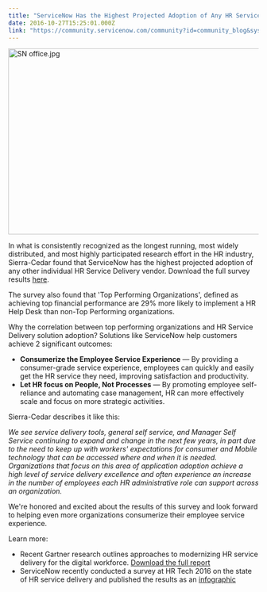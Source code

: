 ```yaml
---
title: "ServiceNow Has the Highest Projected Adoption of Any HR Service Delivery Vendor SierraCedar  HR Systems Survey"
date: 2016-10-27T15:25:01.000Z
link: "https://community.servicenow.com/community?id=community_blog&sys_id=2acda2e9dbd0dbc01dcaf3231f961906"
---
```

<p><img   alt="SN office.jpg" class="image-1 jive-image" height="375" src="24bee4c2db949344e9737a9e0f96196d.iix" style="width: 562px; height: 374.667px;" width="562"/></p><p></p><p>In what is consistently recognized as the longest running, most widely distributed, and most highly participated research effort in the HR industry, Sierra-Cedar found that ServiceNow has the highest projected adoption of any other individual HR Service Delivery vendor. Download the full survey results <a title="rvey.constantcontact.com/survey/a07e8n8k4zehozw7vhv/a02gqeiu8xiy9x/questions" href="http://survey.constantcontact.com/survey/a07e8n8k4zehozw7vhv/a02gqeiu8xiy9x/questions">here</a>.</p><p></p><p>The survey also found that 'Top Performing Organizations', defined as achieving top financial performance are 29% more likely to implement a HR Help Desk than non-Top Performing organizations.</p><p></p><p>Why the correlation between top performing organizations and HR Service Delivery solution adoption? Solutions like ServiceNow help customers achieve 2 significant outcomes:</p><p></p><ul style="list-style-type: disc;"><li><strong>Consumerize the Employee Service Experience</strong> — By providing a consumer-grade service experience, employees can quickly and easily get the HR service they need, improving satisfaction and productivity.</li><li><strong>Let HR focus on People, Not Processes</strong> — By promoting employee self-reliance and automating case management, HR can more effectively scale and focus on more strategic activities.</li></ul><p></p><p>Sierra-Cedar describes it like this:</p><p></p><p><em>We see service delivery tools, general self service, and Manager Self Service continuing to expand and change in the next few years, in part due to the need to keep up with workers' expectations for consumer and Mobile technology that can be accessed where and when it is needed. Organizations that focus on this area of application adoption achieve a high level of service delivery excellence and often experience an increase in the number of employees each HR administrative role can support across an organization.</em></p><p></p><p>We're honored and excited about the results of this survey and look forward to helping even more organizations consumerize their employee service experience.</p><p></p><p>Learn more:</p><ul style="list-style-type: disc;"><li>Recent Gartner research outlines approaches to modernizing HR service delivery for the digital workforce. <a title="w.servicenow.com/lpayr/gartner-report-modernizing-hr-service-delivery.html" href="http://www.servicenow.com/lpayr/gartner-report-modernizing-hr-service-delivery.html">Download the full report</a></li><li>ServiceNow recently conducted a survey at HR Tech 2016 on the state of HR service delivery and published the results as an <a title="w.servicenow.com/content/dam/servicenow/documents/infographics/info-2016-state-of-hr-service-delivery.pdf" href="http://www.servicenow.com/content/dam/servicenow/documents/infographics/info-2016-state-of-hr-service-delivery.pdf">infographic</a></li></ul>